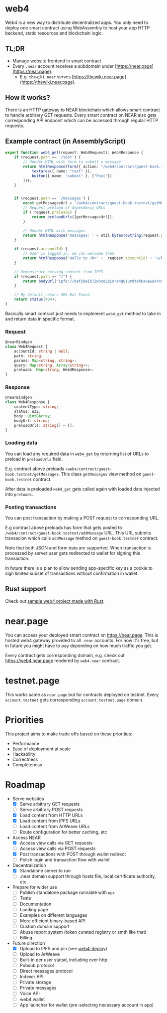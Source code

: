 
# web4

Web4 is a new way to distribute decentralized apps.
You only need to deploy one smart contract using WebAssembly to host your app HTTP backend,
static resources and blockchain logic.

## TL;DR

* Manage website frontend in smart contract
* Every `.near` account receives a subdomain under [https://near.page](https://near.page).
    * E.g. `thewiki.near` serves [https://thewiki.near.page](https://thewiki.near.page).

## How it works?

There is an HTTP gateway to NEAR blockchain which allows smart contract to handle arbitrary GET requests.
Every smart contract on NEAR also gets corresponding API endpoint which can be accessed through regular HTTP requests.

## Example contract (in AssemblyScript)

```ts
export function web4_get(request: Web4Request): Web4Response {
    if (request.path == '/test') {
        // Render HTML with form to submit a message
        return htmlResponse(form({ action: "/web4/contract/guest-book.testnet/addMessage" }, [
            textarea({ name: "text" }),
            button({ name: "submit" }, ["Post"])
        ]));
    }


    if (request.path == '/messages') {
        const getMessagesUrl = '/web4/contract/guest-book.testnet/getMessages';
        // Request preload of dependency URLs
        if (!request.preloads) {
            return preloadUrls([getMessagesUrl]);
        }

        // Render HTML with messages
        return htmlResponse('messages: ' + util.bytesToString(request.preloads.get(getMessagesUrl).body)!);
    }

    if (request.accountId) {
        // User is logged in, we can welcome them
        return htmlResponse('Hello to <b>' +  request.accountId! + '</b> from <code>' + request.path + '</code>');
    }

    // Demonstrate serving content from IPFS
    if (request.path == "/") {
        return bodyUrl('ipfs://bafybeib72whzo2qiore4q6sumdteh6akewakrvukvqmx4n6kk7nwzinpaa/')
    }

    // By default return 404 Not Found
    return status(404);
}

```

Basically smart contract just needs to implement `web4_get` method to take in and return data in specific format.

### Request

```ts
@nearBindgen
class Web4Request {
    accountId: string | null;
    path: string;
    params: Map<string, string>;
    query: Map<string, Array<string>>;
    preloads: Map<string, Web4Response>;
}
```

### Response

```ts
@nearBindgen
class Web4Response {
    contentType: string;
    status: u32;
    body: Uint8Array;
    bodyUrl: string;
    preloadUrls: string[] = [];
}
```

### Loading data

You can load any required data in `web4_get` by returning list of URLs to preload in `preloadUrls` field.

E.g. contract above preloads `/web4/contract/guest-book.testnet/getMessages`. This class `getMessages` view method on `guest-book.testnet` contract.

After data is preloaded `web4_get` gets called again with loaded data injected into `preloads`.

### Posting transactions

You can post transaction by making a POST request to corresponding URL.

E.g contract above preloads has form that gets posted to `/web4/contract/guest-book.testnet/addMessage` URL. This URL submits transacion which calls `addMessage` method on `guest-book.testnet` contract.

Note that both JSON and form data are supported. When transaction is processed by server user gets redirected to wallet for signing this transaction.

In future there is a plan to allow sending app-specific key as a cookie to sign limited subset of transactions without confirmation in wallet.

## Rust support

Check out [sample web4 project made with Rust](https://github.com/frol/near-web4-demo).

# near.page

You can access your deployed smart contract on https://near.page. This is hosted web4 gateway provided to all `.near` accounts. For now it's free, but in future you might have to pay depending on how much traffic you get.

Every contract gets corresponding domain, e.g. check out https://web4.near.page rendered by `web4.near` contract.

# testnet.page

This works same as `near.page` but for contracts deployed on testnet. Every `account.testnet` gets corresponding `account.testnet.page` domain.

# Priorities

This project aims to make trade offs based on these priorities:

- Performance
- Ease of deployment at scale
- Hackability
- Correctness
- Completeness

# Roadmap

- Serve websites
    - [x] Serve arbitrary GET requests
    - [ ] Serve arbitrary POST requests
    - [x] Load content from HTTP URLs
    - [x] Load content from IPFS URLs
    - [ ] Load content from ArWeave URLs
    - [ ] Route configuration for better caching, etc
- Access NEAR
    - [x] Access view calls via GET requests
    - [ ] Access view calls via POST requests
    - [x] Post transactions with POST through wallet redirect
    - [ ] Polish login and transaction flow with wallet
- Decentralization
    - [x] Standalone server to run
    - [ ] .near domain support through hosts file, local certificate authority, etc
- Prepare for wider use
    - [ ] Publish standalone package runnable with `npx`
    - [ ] Tests
    - [ ] Documentation
    - [ ] Landing page
    - [ ] Examples on different languages
    - [ ] More efficient binary-based API
    - [ ] Custom domain support
    - [ ] Abuse report system (token curated registry or smth like that)
    - [ ] Billing
- Future direction
    - [x] Upload to IPFS and pin (see [web4-deploy](https://github.com/vgrichina/web4-deploy))
    - [ ] Upload to ArWeave
    - [ ] Built-in per user statsd, including over http
    - [ ] Pubsub protocol
    - [ ] Direct messages protocol
    - [ ] Indexer API
    - [ ] Private storage
    - [ ] Private messages
    - [ ] Voice API
    - [ ] web4 wallet
    - [ ] App launcher for wallet (pre-selecting necessary account in app)
